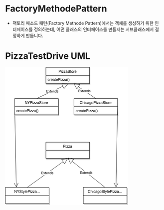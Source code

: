 # FactoryMethodePattern

- 팩토리 매소드 패턴(Factory Methode Pattern)에서는 객체를 생성하기 위한 인터페이스를 정의하는데, 어떤 클래스의 인터페이스를 만들지는 서브클래스에서 결정하게 만듭니다.

# PizzaTestDrive UML

![image](./FactoryMethodePattern.png)
